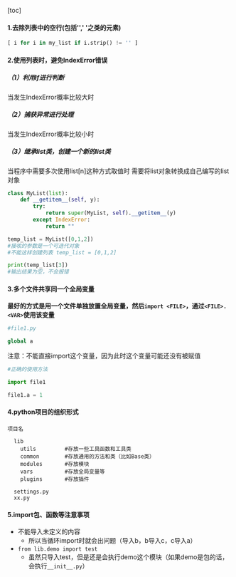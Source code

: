 [toc]
#### 1.去除列表中的空行(包括'','    '之类的元素)
```python
[ i for i in my_list if i.strip() != '' ]
```

#### 2.使用列表时，避免IndexError错误
##### （1）利用if进行判断
当发生IndexError概率比较大时

##### （2）捕获异常进行处理
当发生IndexError概率比较小时

##### （3）继承list类，创建一个新的list类
当程序中需要多次使用list[n]这种方式取值时
需要将list对象转换成自己编写的list对象
```python
class MyList(list):
    def __getitem__(self, y):
        try:
            return super(MyList, self).__getitem__(y)
        except IndexError:
            return ""

temp_list = MyList([0,1,2])
#接收的参数是一个可迭代对象
#不能这样创建列表 temp_list = [0,1,2]

print(temp_list[3])
#输出结果为空，不会报错
```

#### 3.多个文件共享同一个全局变量
**最好的方式是用一个文件单独放置全局变量，然后`import <FILE>`，通过`<FILE>.<VAR>`使用该变量**
```python
#file1.py

global a
```
注意：不能直接import这个变量，因为此时这个变量可能还没有被赋值
```python
#正确的使用方法

import file1

file1.a = 1
```

#### 4.python项目的组织形式
```shell
项目名

  lib
    utils         #存放一些工具函数和工具类
    common        #存放通用的方法和类（比如Base类）
    modules       #存放模块
    vars          #存放全局变量等
    plugins       #存放插件

  settings.py
  xx.py  
```

#### 5.import包、函数等注意事项
* 不能导入未定义的内容
  * 所以当循环import时就会出问题（导入b，b导入c，c导入a）
* `from lib.demo import test`
  * 虽然只导入test，但是还是会执行demo这个模块（如果demo是包的话，会执行`__init__.py`）
